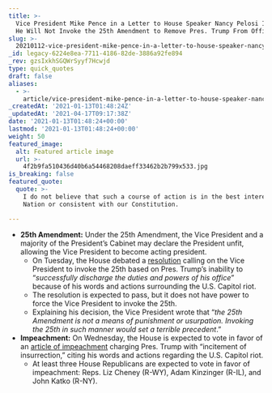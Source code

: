 ```yaml
---
title: >-
  Vice President Mike Pence in a Letter to House Speaker Nancy Pelosi Indicating
  He Will Not Invoke the 25th Amendment to Remove Pres. Trump From Office.
slug: >-
  20210112-vice-president-mike-pence-in-a-letter-to-house-speaker-nancy-pelosi-indicating-he-will-not-invoking-the-25th-amendment-to-remove-the-president-from-office
_id: legacy-6224e8ea-7711-4186-82de-3886a92fe894
_rev: gzsIxkhSGQWrSyyf7Hcwjd
type: quick_quotes
draft: false
aliases:
  - >-
    article/vice-president-mike-pence-in-a-letter-to-house-speaker-nancy-pelosi-indicating-he-will-not-invoking-the-25th-amendment-to-remove-the-president-from-office/
_createdAt: '2021-01-13T01:48:24Z'
_updatedAt: '2021-04-17T09:17:38Z'
date: '2021-01-13T01:48:24+00:00'
lastmod: '2021-01-13T01:48:24+00:00'
weight: 50
featured_image:
  alt: Featured article image
  url: >-
    4f2b9fa510436d40b6a54468208daeff33462b2b799x533.jpg
is_breaking: false
featured_quote:
  quote: >-
    I do not believe that such a course of action is in the best interest of our
    Nation or consistent with our Constitution.

---
```

* **25th Amendment:** Under the 25th Amendment, the Vice President and a majority of the President’s Cabinet may declare the President unfit, allowing the Vice President to become acting president.
  * On Tuesday, the House debated a [resolution](https://www.speaker.gov/sites/speaker.house.gov/files/1.10.21_25thAmendmentResolution%5BFOR%20INTRO%5D.pdf) calling on the Vice President to invoke the 25th based on Pres. Trump’s inability to “_successfully discharge the duties and powers of his office_” because of his words and actions surrounding the U.S. Capitol riot.
  * The resolution is expected to pass, but it does not have power to force the Vice President to invoke the 25th.
  * Explaining his decision, the Vice President wrote that “_the 25th Amendment is not a means of punishment or usurpation. Invoking the 25th in such manner would set a terrible precedent_.”
* **Impeachment:** On Wednesday, the House is expected to vote in favor of an [article of impeachment](https://int.nyt.com/data/documenttools/articles-impeachment-trump-xml/b0422e292cebafda/full.pdf) charging Pres. Trump with “incitement of insurrection,” citing his words and actions regarding the U.S. Capitol riot.
  * At least three House Republicans are expected to vote in favor of impeachment: Reps. Liz Cheney (R-WY), Adam Kinzinger (R-IL), and John Katko (R-NY).